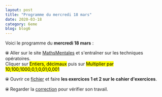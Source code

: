 ```yaml
---
layout: post
title: "Programme du mercredi 18 mars"
date: 2020-03-18
category: 6eme
blog: blog6
---
```


Voici le programme du <b>mercredi 18 mars</b> :

⦿ Aller sur le site <a href="http://mathsmentales.net/">MathsMentales</a> et s'entraîner sur les techniques opératoires.
<br>
Cliquer sur <mark>Entiers, décimaux</mark> puis sur <mark>Multiplier par 10;100;1000;0,1;0,01;0,001</mark>
 
⦿ Ouvrir ce <a class="exercice" href="/exercices/6eme/6eme_exercices_mercredi_18_mars_2020.pdf">fichier</a> et faire <b>les exercices 1 et 2 sur le cahier d'exercices</b>. 
 
⦿ Regarder la <a class="correction" href="/exercices/6eme/6eme_exercices_mercredi_18_mars_2020_corrections.pdf">correction</a> pour vérifier son travail. 
 
 

